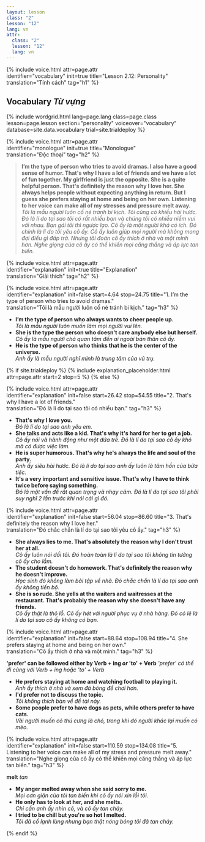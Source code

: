 ```yaml
---
layout: lesson
class: "2"
lesson: "12"	
lang: vn
attr:
  class: "2"
  lesson: "12"
  lang: vn
---
```


{%  include voice.html attr=page.attr  
	identifier="vocabulary"  init=true
	title="Lesson 2.12: Personality"        
	translation="Tính cách"
    tag="h1" %}

## Vocabulary   *Từ vựng*

{% include wordgrid.html lang=page.lang
    class=page.class 
    lesson=page.lesson 
    section="personality"
    voiceover="vocabulary"
    database=site.data.vocabulary 
    trial=site.trialdeploy %}

{%  include voice.html attr=page.attr  
	identifier="monologue"  init=true
	title="Monologue"        
	translation="Độc thoại"
    tag="h2" %}

> **I’m the type of person who tries to avoid dramas. I also have a good sense of humor. That's why I have a lot of friends and we have a lot of fun together. My girlfriend is just the opposite. She is a quite helpful person. That's definitely the reason why I love her. She always helps people without expecting anything in return. But I guess she prefers staying at home and being on her own. Listening to her voice can make all of my stresses and pressure melt away.**   
*Tôi là mẫu người luôn cố né tránh bi kịch. Tôi cũng có khiếu hài hước. Đó là lí do tại sao tôi có rất nhiều bạn và chúng tôi có nhiều niềm vui với nhau. Bạn gái tôi thì ngược lạo. Cô ấy là một người khá có ích. Đó chính là lí do tôi yêu cô ấy. Cô ấy luôn giúp mọi người mà không mong đợi điều gì đáp trả. Nhưng tôi đoán cô ấy thích ở nhà và một mình hơn. Nghe giọng của cô ấy có thể khiến mọi căng thẳng và áp lực tan biến.*     
 
{%  include voice.html attr=page.attr  
	identifier="explanation"  init=true
	title="Explanation"        
	translation="Giải thích"
    tag="h2" %} 

{%  include voice.html attr=page.attr  
	identifier="explanation"  init=false start=4.64 stop=24.75
	title="1. I’m the type of person who tries to avoid dramas."        
	translation="Tôi là mẫu người luôn cố né tránh bi kịch."
    tag="h3" %}

- **I’m the type of person who always wants to cheer people up.**  
*Tôi là mẫu người luôn muốn làm mọi người vui lên.*    
- **She is the type the person who doesn't care anybody else but herself.**  
*Cô ấy là mẫu người chả quan tâm đến ai ngoài bản thân cô ấy.*   
- **He is the type of person who thinks that he is the center of the universe.**   
*Anh ấy là mẫu người nghĩ mình là trung tâm của vũ trụ.*    

{% if site.trialdeploy %}
	{% include explanation_placeholder.html  attr=page.attr     start=2 stop=5 %}
	{% else %}


{%  include voice.html attr=page.attr  
	identifier="explanation"  init=false start=26.42 stop=54.55
	title="2. That's why I have a lot of friends."        
	translation="Đó là lí do tại sao tôi có nhiều bạn."
    tag="h3" %}

- **That's why I love you.**  
*Đó là lí do tại sao anh yêu em.*    
- **She talks and acts like a kid. That's why it's hard for her to get a job.**  
*Cô ấy nói và hành động như một đứa trẻ. Đó là lí do tại sao cô ấy khó mà có được việc làm.*    
- **He is super humorous. That's why he's always the life and soul of the party.**  
*Anh ấy siêu hài hước. Đó là lí do tại sao anh ấy luôn là tâm hồn của bữa tiệc.*    
- **It's a very important and sensitive issue. That's why I have to think twice before saying something.**  
*Đó là một vấn đề rất quan trọng và nhạy cảm. Đó là lí do tại sao tôi phải suy nghĩ 2 lần trước khi nói cái gì đó.*    

{%  include voice.html attr=page.attr  
	identifier="explanation"  init=false start=56.04 stop=86.60
	title="3. That's definitely the reason why I love her."        
	translation="Đó chắc chắn là lí do tại sao tôi yêu cô ấy."
    tag="h3" %}

- **She always lies to me. That's absolutely the reason why I don't trust her at all.**  
*Cô ấy luôn nói dối tôi. Đó hoàn toàn là lí do tại sao tôi không tin tưởng cô ấy cho lắm.*    
- **The student doesn't do homework. That's definitely the reason why he doesn't improve.**  
*Học sinh đó không làm bài tập về nhà. Đó chắc chắn là lí do tại sao anh ấy không tiến bộ.*    
- **She is so rude. She yells at the waiters and waitresses at the restaurant. That's probably the reason why she doesn't have any friends.**  
*Cô ấy thật là thô lỗ. Cô ấy hét với người phục vụ ở nhà hàng. Đó có lẽ là lí do tại sao cô ấy không có bạn.*   

{%  include voice.html attr=page.attr  
	identifier="explanation"  init=false start=88.64 stop=108.94
	title="4. She prefers staying at home and being on her own."        
	translation="Cô ấy thích ở nhà và một mình."
    tag="h3" %}

**'prefer' can be followed either by Verb + ing *or* 'to' + Verb**   *'prefer' có thể đi cùng với Verb + ing hoặc 'to' + Verb*

- **He prefers staying at home and watching football to playing it.**  
*Anh ấy thích ở nhà và xem đá bóng để chơi hơn.*    
- **I'd prefer not to discuss the topic.**  
*Tôi không thích bàn về đề tài này.*   
- **Some people prefer to have dogs as pets, while others prefer to have cats.**  
*Vài người muốn có thú cưng là chó, trong khi đó người khác lại muốn có mèo.*     

{%  include voice.html attr=page.attr  
	identifier="explanation"  init=false start=110.59 stop=134.08
	title="5. Listening to her voice can make all of my stress and pressure melt away."        
	translation="Nghe giọng của cô ấy có thể khiến mọi căng thẳng và áp lực tan biến."
    tag="h3" %}

**melt**   *tan*

- **My anger melted away when she said sorry to me.**  
*Mọi cơn giận của tôi tan biến khi cô ấy nói xin lỗi tôi.*    
- **He only has to look at her, and she melts.**  
*Chỉ cần anh ấy nhìn cô, và cô ấy tan chảy.*    
- **I tried to be chill but you're so hot I melted.**  
*Tôi đã cố lạnh lùng nhưng bạn thật nóng bỏng tôi đã tan chảy.*   


{% endif %}


